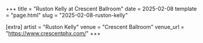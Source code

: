 +++
title = "Ruston Kelly at Crescent Ballroom"
date = 2025-02-08
template = "page.html"
slug = "2025-02-08-ruston-kelly"

[extra]
artist = "Ruston Kelly"
venue = "Crescent Ballroom"
venue_url = "https://www.crescentphx.com/"
+++
